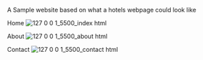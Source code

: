 A Sample website based on what a hotels webpage could look like

Home
![127 0 0 1_5500_index html](https://github.com/Tshepha/Various-Website-Projects/assets/137649487/c35e477a-9bc2-47ae-90df-0061340e7d28)

About
![127 0 0 1_5500_about html](https://github.com/Tshepha/Various-Website-Projects/assets/137649487/88bf6649-61a2-45b9-ba32-92a34021328f)

Contact
![127 0 0 1_5500_contact html](https://github.com/Tshepha/Various-Website-Projects/assets/137649487/07523cb2-a8a7-4297-80d3-82887f9e6ebd)
